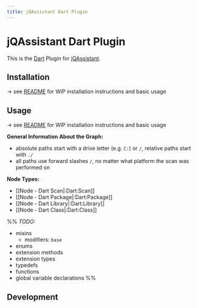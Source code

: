 ```yaml
---
title: jQAssistant Dart Plugin
---
```


# jQAssistant Dart Plugin

This is the [Dart](https://dart.dev) Plugin for [jQAssistant](https://jqassistant.org).

## Installation

-> see [README](https://github.com/jqassistant-plugin/jqassistant-dart-plugin/blob/main/README.md) for WIP installation
instructions and basic usage

## Usage

-> see [README](https://github.com/jqassistant-plugin/jqassistant-dart-plugin/blob/main/README.md) for WIP installation
instructions and basic usage

**General Information About the Graph:**

- absolute paths start with a drive letter (e.g. `C:`) or `/`, relative paths start with `./`
- all paths use forward slashes `/`, no matter what platform the scan was performed on

**Node Types:**

- [[Node - Dart Scan|:Dart:Scan]]
- [[Node - Dart Package|:Dart:Package]]
- [[Node - Dart Library|:Dart:Library]]
- [[Node - Dart Class|:Dart:Class]]

%%
*TODO:*
- mixins
  - modifiers: `base`
- enums
- extension methods
- extension types
- typedefs
- functions
- global variable declarations
  %%
## Development
